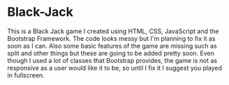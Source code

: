 # Black-Jack
This is a Black Jack game I created using HTML, CSS, JavaScript and the Bootstrap Framework. The code looks messy but I'm planning to fix it as soon as I can. Also some basic features of the game are missing such as split and other things but these are going to be added pretty soon. Even though I used a lot of classes that Bootstrap provides, the game is not as responsive as a user would like it to be, so until I fix it I suggest you played in fullscreen.
